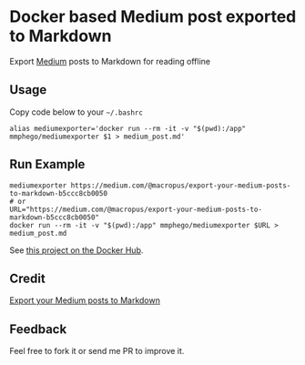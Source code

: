 # Docker based Medium post exported to Markdown

Export [Medium](medium.com) posts to Markdown for reading offline

## Usage
Copy code below to your `~/.bashrc`

```shell
alias mediumexporter='docker run --rm -it -v "$(pwd):/app" mmphego/mediumexporter $1 > medium_post.md'
```

## Run Example

```shell
mediumexporter https://medium.com/@macropus/export-your-medium-posts-to-markdown-b5ccc8cb0050
# or
URL="https://medium.com/@macropus/export-your-medium-posts-to-markdown-b5ccc8cb0050"
docker run --rm -it -v "$(pwd):/app" mmphego/mediumexporter $URL > medium_post.md
```
See [this project on the Docker Hub](https://hub.docker.com/r/mmphego/mediumexporter).

## Credit
[Export your Medium posts to Markdown](https://medium.com/@macropus/export-your-medium-posts-to-markdown-b5ccc8cb0050)

## Feedback

Feel free to fork it or send me PR to improve it.
